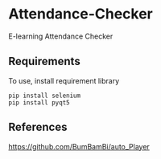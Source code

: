 # Attendance-Checker
E-learning Attendance Checker





## Requirements
To use, install requirement library
~~~
pip install selenium
pip install pyqt5
~~~



## References
https://github.com/BumBamBi/auto_Player
